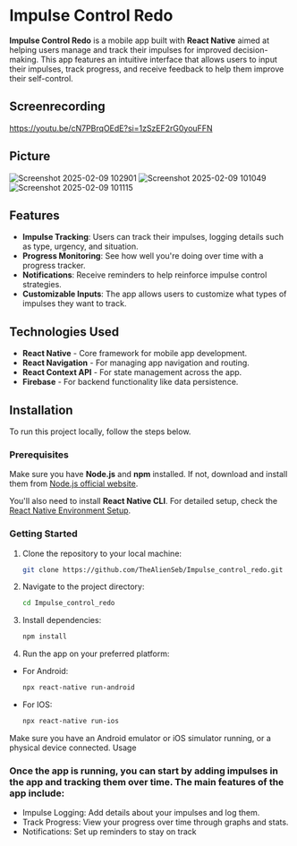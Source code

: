 # Impulse Control Redo

**Impulse Control Redo** is a mobile app built with **React Native** aimed at helping users manage and track their impulses for improved decision-making. This app features an intuitive interface that allows users to input their impulses, track progress, and receive feedback to help them improve their self-control.

## Screenrecording

https://youtu.be/cN7PBrqOEdE?si=1zSzEF2rG0youFFN

## Picture
![Screenshot 2025-02-09 102901](https://github.com/user-attachments/assets/d152594a-7770-48f9-a0c5-176eb7d58263)
![Screenshot 2025-02-09 101049](https://github.com/user-attachments/assets/b8537fba-5f56-4d53-a8c8-39850ab79a6b)
![Screenshot 2025-02-09 101115](https://github.com/user-attachments/assets/f03dd4e6-ece5-43b0-864a-812ef0366408)

## Features

- **Impulse Tracking**: Users can track their impulses, logging details such as type, urgency, and situation.
- **Progress Monitoring**: See how well you're doing over time with a progress tracker.
- **Notifications**: Receive reminders to help reinforce impulse control strategies.
- **Customizable Inputs**: The app allows users to customize what types of impulses they want to track.

## Technologies Used

- **React Native** - Core framework for mobile app development.
- **React Navigation** - For managing app navigation and routing.
- **React Context API** - For state management across the app.
- **Firebase** - For backend functionality like data persistence.

## Installation

To run this project locally, follow the steps below.

### Prerequisites

Make sure you have **Node.js** and **npm** installed. If not, download and install them from [Node.js official website](https://nodejs.org/).

You'll also need to install **React Native CLI**. For detailed setup, check the [React Native Environment Setup](https://reactnative.dev/docs/environment-setup).

### Getting Started

1. Clone the repository to your local machine:

   ```bash
   git clone https://github.com/TheAlienSeb/Impulse_control_redo.git
2. Navigate to the project directory:
   ```bash
   cd Impulse_control_redo
3. Install dependencies:
   ```bash
   npm install
4. Run the app on your preferred platform:
* For Android:
   ```bash
   npx react-native run-android
* For IOS:
  ```bash
  npx react-native run-ios
Make sure you have an Android emulator or iOS simulator running, or a physical device connected.
Usage

### Once the app is running, you can start by adding impulses in the app and tracking them over time. The main features of the app include:

- Impulse Logging: Add details about your impulses and log them.
- Track Progress: View your progress over time through graphs and stats.
- Notifications: Set up reminders to stay on track
